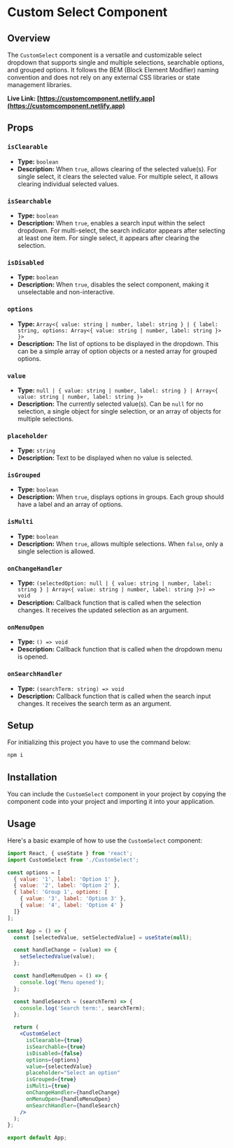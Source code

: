 # Custom Select Component

## Overview

The `CustomSelect` component is a versatile and customizable select dropdown that supports single and multiple selections, searchable options, and grouped options. It follows the BEM (Block Element Modifier) naming convention and does not rely on any external CSS libraries or state management libraries.


**Live Link: [https://customcomponent.netlify.app](https://customcomponent.netlify.app)**

## Props

### `isClearable`
- **Type:** `boolean`
- **Description:** When `true`, allows clearing of the selected value(s). For single select, it clears the selected value. For multiple select, it allows clearing individual selected values.

### `isSearchable`
- **Type:** `boolean`
- **Description:** When `true`, enables a search input within the select dropdown. For multi-select, the search indicator appears after selecting at least one item. For single select, it appears after clearing the selection.

### `isDisabled`
- **Type:** `boolean`
- **Description:** When `true`, disables the select component, making it unselectable and non-interactive.

### `options`
- **Type:** `Array<{ value: string | number, label: string } | { label: string, options: Array<{ value: string | number, label: string }> }>`
- **Description:** The list of options to be displayed in the dropdown. This can be a simple array of option objects or a nested array for grouped options.

### `value`
- **Type:** `null | { value: string | number, label: string } | Array<{ value: string | number, label: string }>`
- **Description:** The currently selected value(s). Can be `null` for no selection, a single object for single selection, or an array of objects for multiple selections.

### `placeholder`
- **Type:** `string`
- **Description:** Text to be displayed when no value is selected.

### `isGrouped`
- **Type:** `boolean`
- **Description:** When `true`, displays options in groups. Each group should have a label and an array of options.

### `isMulti`
- **Type:** `boolean`
- **Description:** When `true`, allows multiple selections. When `false`, only a single selection is allowed.

### `onChangeHandler`
- **Type:** `(selectedOption: null | { value: string | number, label: string } | Array<{ value: string | number, label: string }>) => void`
- **Description:** Callback function that is called when the selection changes. It receives the updated selection as an argument.

### `onMenuOpen`
- **Type:** `() => void`
- **Description:** Callback function that is called when the dropdown menu is opened.

### `onSearchHandler`
- **Type:** `(searchTerm: string) => void`
- **Description:** Callback function that is called when the search input changes. It receives the search term as an argument.


## Setup

For initializing this project you have to use the command below:

```sh
npm i
```

## Installation

You can include the `CustomSelect` component in your project by copying the component code into your project and importing it into your application.

## Usage

Here's a basic example of how to use the `CustomSelect` component:

```jsx
import React, { useState } from 'react';
import CustomSelect from './CustomSelect';

const options = [
  { value: '1', label: 'Option 1' },
  { value: '2', label: 'Option 2' },
  { label: 'Group 1', options: [
    { value: '3', label: 'Option 3' },
    { value: '4', label: 'Option 4' }
  ]}
];

const App = () => {
  const [selectedValue, setSelectedValue] = useState(null);

  const handleChange = (value) => {
    setSelectedValue(value);
  };

  const handleMenuOpen = () => {
    console.log('Menu opened');
  };

  const handleSearch = (searchTerm) => {
    console.log('Search term:', searchTerm);
  };

  return (
    <CustomSelect
      isClearable={true}
      isSearchable={true}
      isDisabled={false}
      options={options}
      value={selectedValue}
      placeholder="Select an option"
      isGrouped={true}
      isMulti={true}
      onChangeHandler={handleChange}
      onMenuOpen={handleMenuOpen}
      onSearchHandler={handleSearch}
    />
  );
};

export default App;
